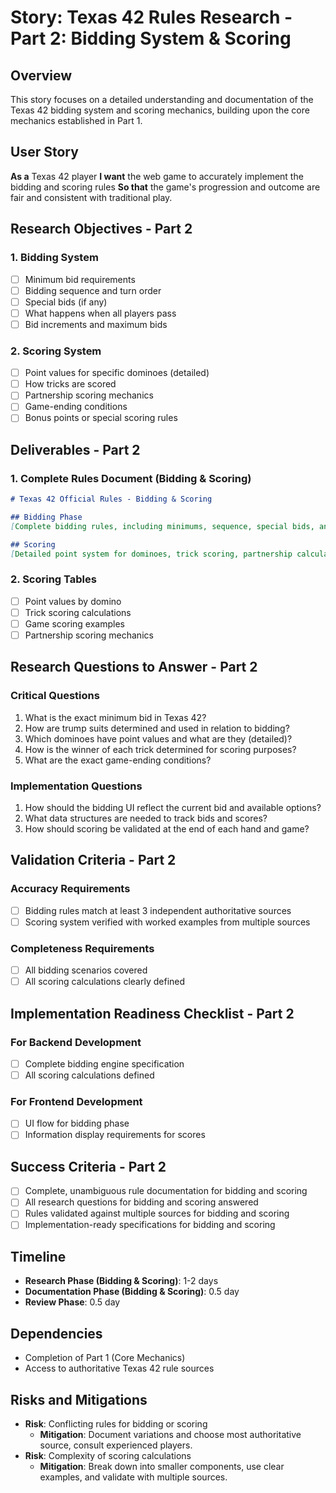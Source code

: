 # Story: Texas 42 Rules Research - Part 2: Bidding System & Scoring

## Overview
This story focuses on a detailed understanding and documentation of the Texas 42 bidding system and scoring mechanics, building upon the core mechanics established in Part 1.

## User Story
**As a** Texas 42 player
**I want** the web game to accurately implement the bidding and scoring rules
**So that** the game's progression and outcome are fair and consistent with traditional play.

## Research Objectives - Part 2

### 1. Bidding System
- [ ] Minimum bid requirements
- [ ] Bidding sequence and turn order
- [ ] Special bids (if any)
- [ ] What happens when all players pass
- [ ] Bid increments and maximum bids

### 2. Scoring System
- [ ] Point values for specific dominoes (detailed)
- [ ] How tricks are scored
- [ ] Partnership scoring mechanics
- [ ] Game-ending conditions
- [ ] Bonus points or special scoring rules

## Deliverables - Part 2

### 1. Complete Rules Document (Bidding & Scoring)
```markdown
# Texas 42 Official Rules - Bidding & Scoring

## Bidding Phase
[Complete bidding rules, including minimums, sequence, special bids, and passing scenarios]

## Scoring
[Detailed point system for dominoes, trick scoring, partnership calculations, game-ending conditions, and bonus points]
```

### 2. Scoring Tables
- [ ] Point values by domino
- [ ] Trick scoring calculations
- [ ] Game scoring examples
- [ ] Partnership scoring mechanics

## Research Questions to Answer - Part 2

### Critical Questions
1. What is the exact minimum bid in Texas 42?
2. How are trump suits determined and used in relation to bidding?
3. Which dominoes have point values and what are they (detailed)?
4. How is the winner of each trick determined for scoring purposes?
5. What are the exact game-ending conditions?

### Implementation Questions
1. How should the bidding UI reflect the current bid and available options?
2. What data structures are needed to track bids and scores?
3. How should scoring be validated at the end of each hand and game?

## Validation Criteria - Part 2

### Accuracy Requirements
- [ ] Bidding rules match at least 3 independent authoritative sources
- [ ] Scoring system verified with worked examples from multiple sources

### Completeness Requirements
- [ ] All bidding scenarios covered
- [ ] All scoring calculations clearly defined

## Implementation Readiness Checklist - Part 2

### For Backend Development
- [ ] Complete bidding engine specification
- [ ] All scoring calculations defined

### For Frontend Development
- [ ] UI flow for bidding phase
- [ ] Information display requirements for scores

## Success Criteria - Part 2
- [ ] Complete, unambiguous rule documentation for bidding and scoring
- [ ] All research questions for bidding and scoring answered
- [ ] Rules validated against multiple sources for bidding and scoring
- [ ] Implementation-ready specifications for bidding and scoring

## Timeline
- **Research Phase (Bidding & Scoring)**: 1-2 days
- **Documentation Phase (Bidding & Scoring)**: 0.5 day
- **Review Phase**: 0.5 day

## Dependencies
- Completion of Part 1 (Core Mechanics)
- Access to authoritative Texas 42 rule sources

## Risks and Mitigations
- **Risk**: Conflicting rules for bidding or scoring
  - **Mitigation**: Document variations and choose most authoritative source, consult experienced players.
- **Risk**: Complexity of scoring calculations
  - **Mitigation**: Break down into smaller components, use clear examples, and validate with multiple sources.
